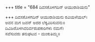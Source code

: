 +++
title = "684 ದಿವಸಕೊಳಗದಿನ್ ಆಯುರಾಶಿಯನು"

+++
ದಿವಸಕೊಳಗದಿನ್ ಆಯುರಾಶಿಯನು ರವಿಯಳೆಯಲ್।  
ಅವನ ಮಗ ಜವನ್ ಅದರ ಲೆಕ್ಕವಿರಿಸುವನು॥  
ದಿವಿಜರೊಳಗಿವರಿರ್ವರುಪಕಾರಿಗಳು ನಮಗೆ।  
ಸವೆಸುವರು ತನುಘಟವ - ಮಂಕುತಿಮ್ಮ॥  
